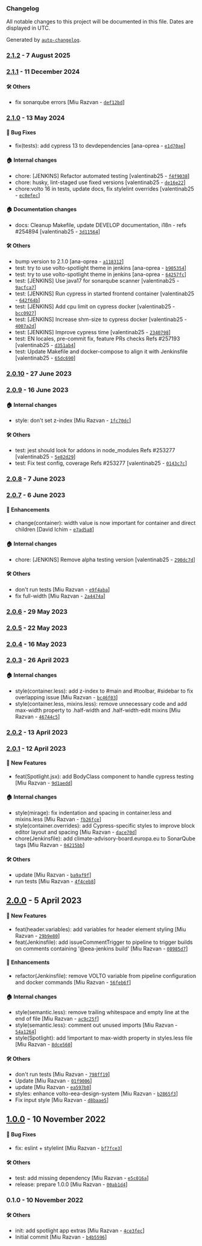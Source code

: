 ### Changelog

All notable changes to this project will be documented in this file. Dates are displayed in UTC.

Generated by [`auto-changelog`](https://github.com/CookPete/auto-changelog).

### [2.1.2](https://github.com/eea/volto-spotlight/compare/2.1.1...2.1.2) - 7 August 2025

### [2.1.1](https://github.com/eea/volto-spotlight/compare/2.1.0...2.1.1) - 11 December 2024

#### :hammer_and_wrench: Others

- fix sonarqube errors [Miu Razvan - [`def12bd`](https://github.com/eea/volto-spotlight/commit/def12bd099feab01f5d83bb494af6fa5f0409b17)]
### [2.1.0](https://github.com/eea/volto-spotlight/compare/2.0.10...2.1.0) - 13 May 2024

#### :bug: Bug Fixes

- fix(tests): add cypress 13 to devdependencies [ana-oprea - [`e1d70ae`](https://github.com/eea/volto-spotlight/commit/e1d70aef675e502dab799b4c1ec8e67845370f15)]

#### :house: Internal changes

- chore: [JENKINS] Refactor automated testing [valentinab25 - [`f4f9038`](https://github.com/eea/volto-spotlight/commit/f4f903859b23f51f4c16b46e6e841f783a5eaec1)]
- chore: husky, lint-staged use fixed versions [valentinab25 - [`de16e22`](https://github.com/eea/volto-spotlight/commit/de16e22625e20539878fed6bb2e53d83e9ee1f46)]
- chore:volto 16 in tests, update docs, fix stylelint overrides [valentinab25 - [`ec0efec`](https://github.com/eea/volto-spotlight/commit/ec0efecaf451199ebfb94cdca0090614d1e59b3c)]

#### :house: Documentation changes

- docs: Cleanup Makefile, update DEVELOP documentation, i18n - refs #254894 [valentinab25 - [`3d11564`](https://github.com/eea/volto-spotlight/commit/3d11564c1453f1ee986acf570ab548a8386001f8)]

#### :hammer_and_wrench: Others

- bump version to 2.1.0 [ana-oprea - [`a118312`](https://github.com/eea/volto-spotlight/commit/a118312924267ed3581cb6e4a7661a26e7f72d37)]
- test: try to use volto-spotlight theme in jenkins [ana-oprea - [`b905354`](https://github.com/eea/volto-spotlight/commit/b905354161bf51184a48e3a08c21fc47577b0cd0)]
- test: try to use volto-spotlight theme in jenkins [ana-oprea - [`64257fc`](https://github.com/eea/volto-spotlight/commit/64257fc7fb4bb9e658389ee48b086b5df402bba4)]
- test: [JENKINS] Use java17 for sonarqube scanner [valentinab25 - [`9acfca7`](https://github.com/eea/volto-spotlight/commit/9acfca7523cca727e7e0f3fe9ec3cbb7ae35f77a)]
- test: [JENKINS] Run cypress in started frontend container [valentinab25 - [`642f64b`](https://github.com/eea/volto-spotlight/commit/642f64bd55aa47c8aa0e230bb53f65d7f177ec5e)]
- test: [JENKINS] Add cpu limit on cypress docker [valentinab25 - [`bcc0927`](https://github.com/eea/volto-spotlight/commit/bcc0927ee2b4dd3fab16be8f87192d8d19aadef6)]
- test: [JENKINS] Increase shm-size to cypress docker [valentinab25 - [`4007a2d`](https://github.com/eea/volto-spotlight/commit/4007a2dd97fec90b45a7bc7a6bff6d8a391fc7ab)]
- test: [JENKINS] Improve cypress time [valentinab25 - [`2340798`](https://github.com/eea/volto-spotlight/commit/23407983e19293cd7e2530b47e0b7ee5f6e902ad)]
- test: EN locales, pre-commit fix, feature PRs checks Refs #257193 [valentinab25 - [`d351ab4`](https://github.com/eea/volto-spotlight/commit/d351ab4a547e49796e24e024205bb04e9956124c)]
- test: Update Makefile and docker-compose to align it with Jenkinsfile [valentinab25 - [`65dc690`](https://github.com/eea/volto-spotlight/commit/65dc690d85b8a71449737d1bde1d9ec256eeb1bc)]
### [2.0.10](https://github.com/eea/volto-spotlight/compare/2.0.9...2.0.10) - 27 June 2023

### [2.0.9](https://github.com/eea/volto-spotlight/compare/2.0.8...2.0.9) - 16 June 2023

#### :house: Internal changes

- style: don't set z-index [Miu Razvan - [`1fc70dc`](https://github.com/eea/volto-spotlight/commit/1fc70dcb3730ee00cb3ce9b0f0aa94eaca77b5e2)]

#### :hammer_and_wrench: Others

- test: jest should look for addons in node_modules Refs #253277 [valentinab25 - [`5e82d29`](https://github.com/eea/volto-spotlight/commit/5e82d295e5a80056da040531a2fad2c482d802eb)]
- test: Fix test config, coverage Refs #253277 [valentinab25 - [`0143c7c`](https://github.com/eea/volto-spotlight/commit/0143c7c6771d2c3f82eec14318b5cf1b156ecbf3)]
### [2.0.8](https://github.com/eea/volto-spotlight/compare/2.0.7...2.0.8) - 7 June 2023

### [2.0.7](https://github.com/eea/volto-spotlight/compare/2.0.6...2.0.7) - 6 June 2023

#### :nail_care: Enhancements

- change(container): width value is now important for container and direct children [David Ichim - [`e7ad5a8`](https://github.com/eea/volto-spotlight/commit/e7ad5a81687dc818e422d3a66a4f34f148d959f6)]

#### :house: Internal changes

- chore: [JENKINS] Remove alpha testing version [valentinab25 - [`290dc7d`](https://github.com/eea/volto-spotlight/commit/290dc7d3ee0978ce60b28a1357acba0da6ec9e05)]

#### :hammer_and_wrench: Others

- don't run tests [Miu Razvan - [`e9f4aba`](https://github.com/eea/volto-spotlight/commit/e9f4aba900d6d9649e1d6437e2e698a93fc34023)]
- fix full-width [Miu Razvan - [`2a4474a`](https://github.com/eea/volto-spotlight/commit/2a4474a24ca9813996589e2a698333ee216ee187)]
### [2.0.6](https://github.com/eea/volto-spotlight/compare/2.0.5...2.0.6) - 29 May 2023

### [2.0.5](https://github.com/eea/volto-spotlight/compare/2.0.4...2.0.5) - 22 May 2023

### [2.0.4](https://github.com/eea/volto-spotlight/compare/2.0.3...2.0.4) - 16 May 2023

### [2.0.3](https://github.com/eea/volto-spotlight/compare/2.0.2...2.0.3) - 26 April 2023

#### :house: Internal changes

- style(container.less): add z-index to #main and #toolbar, #sidebar to fix overlapping issue [Miu Razvan - [`bc46f03`](https://github.com/eea/volto-spotlight/commit/bc46f03f064adb72e0cad3e0ab4a51964d188bd8)]
- style(container.less, mixins.less): remove unnecessary code and add max-width property to .half-width and .half-width-edit mixins [Miu Razvan - [`46744c5`](https://github.com/eea/volto-spotlight/commit/46744c5a6bebf73aa518030084c6460ec72a65e5)]

### [2.0.2](https://github.com/eea/volto-spotlight/compare/2.0.1...2.0.2) - 13 April 2023

### [2.0.1](https://github.com/eea/volto-spotlight/compare/2.0.0...2.0.1) - 12 April 2023

#### :rocket: New Features

- feat(Spotlight.jsx): add BodyClass component to handle cypress testing [Miu Razvan - [`9d1aedd`](https://github.com/eea/volto-spotlight/commit/9d1aedd0082a71a56538abdab99de7dc51b7e4fe)]

#### :house: Internal changes

- style(mirage): fix indentation and spacing in container.less and mixins.less [Miu Razvan - [`fb26fce`](https://github.com/eea/volto-spotlight/commit/fb26fce5e9b0e34cf988258e9589125d79db77fb)]
- style(container.overrides): add Cypress-specific styles to improve block editor layout and spacing [Miu Razvan - [`dace70d`](https://github.com/eea/volto-spotlight/commit/dace70d1eae0f182b8227f41781912c51cad44c1)]
- chore(Jenkinsfile): add climate-advisory-board.europa.eu to SonarQube tags [Miu Razvan - [`04215bb`](https://github.com/eea/volto-spotlight/commit/04215bb69bbd2275c9f2c9febec98f7d7e971cda)]

#### :hammer_and_wrench: Others

- update [Miu Razvan - [`ba9af9f`](https://github.com/eea/volto-spotlight/commit/ba9af9fa89cabeddf875db00320e2c772ca79502)]
- run tests [Miu Razvan - [`4f4ceb8`](https://github.com/eea/volto-spotlight/commit/4f4ceb8d746e44c1806e54e84fac0c2f4558f28f)]
## [2.0.0](https://github.com/eea/volto-spotlight/compare/1.0.0...2.0.0) - 5 April 2023

#### :rocket: New Features

- feat(header.variables): add variables for header element styling [Miu Razvan - [`29b9e80`](https://github.com/eea/volto-spotlight/commit/29b9e80e9ab8f4945bae8a5515c279efb82bd20e)]
- feat(Jenkinsfile): add issueCommentTrigger to pipeline to trigger builds on comments containing '@eea-jenkins build' [Miu Razvan - [`08985d7`](https://github.com/eea/volto-spotlight/commit/08985d7f4b59b9000260b62ad3cf0f36e6961b38)]

#### :nail_care: Enhancements

- refactor(Jenkinsfile): remove VOLTO variable from pipeline configuration and docker commands [Miu Razvan - [`56feb6f`](https://github.com/eea/volto-spotlight/commit/56feb6ffa2c8a69f24c5669fa4bd2096b9a53db2)]

#### :house: Internal changes

- style(semantic.less): remove trailing whitespace and empty line at the end of file [Miu Razvan - [`ac9c25f`](https://github.com/eea/volto-spotlight/commit/ac9c25f7779bbded05dc436fb7e50ed9e1b1cc9e)]
- style(semantic.less): comment out unused imports [Miu Razvan - [`54a1264`](https://github.com/eea/volto-spotlight/commit/54a12645b601c506013a262d68f0613b733d1ff1)]
- style(Spotlight): add !important to max-width property in styles.less file [Miu Razvan - [`8dce560`](https://github.com/eea/volto-spotlight/commit/8dce560461e3da3e289a0df836407ed9b95ec789)]

#### :hammer_and_wrench: Others

- don't run tests [Miu Razvan - [`798ff19`](https://github.com/eea/volto-spotlight/commit/798ff199e1ae972295b3e90d21e50368b8e58f0d)]
- Update [Miu Razvan - [`01f9006`](https://github.com/eea/volto-spotlight/commit/01f900682b8316b47af90f40c48c3ebdf1a14f37)]
- update [Miu Razvan - [`ea597b0`](https://github.com/eea/volto-spotlight/commit/ea597b027b1fb5a8c75bd7a896d11daf61dae7dc)]
- styles: enhance volto-eea-design-system [Miu Razvan - [`b2865f3`](https://github.com/eea/volto-spotlight/commit/b2865f388bb4bfaeb9dddf8c5f1fdb30b0f98055)]
- Fix input style [Miu Razvan - [`d8baae5`](https://github.com/eea/volto-spotlight/commit/d8baae57ee74fb2fabe370e12c8a52fe768e4ab1)]
## [1.0.0](https://github.com/eea/volto-spotlight/compare/0.1.0...1.0.0) - 10 November 2022

#### :bug: Bug Fixes

- fix: eslint + stylelint [Miu Razvan - [`bf7fce3`](https://github.com/eea/volto-spotlight/commit/bf7fce30a7f859ad6ab3f38e9a69454c047e91a4)]

#### :hammer_and_wrench: Others

- test: add missing dependency [Miu Razvan - [`e5c016a`](https://github.com/eea/volto-spotlight/commit/e5c016ac049a5f5215b3a8bddb692cc35d9dba71)]
- release: prepare 1.0.0 [Miu Razvan - [`00ab1d4`](https://github.com/eea/volto-spotlight/commit/00ab1d4422b4e7eaa79eadeca9c7b9a0a2192405)]
### 0.1.0 - 10 November 2022

#### :hammer_and_wrench: Others

- init: add spotlight app extras [Miu Razvan - [`4ce3fec`](https://github.com/eea/volto-spotlight/commit/4ce3fec3213f0a83b0c614c8ef2a19e1e65d83f4)]
- Initial commit [Miu Razvan - [`b4b5596`](https://github.com/eea/volto-spotlight/commit/b4b55969886925769ded0f7b5b77c962b14989cf)]
